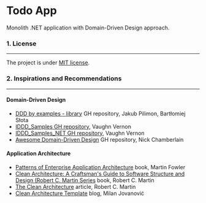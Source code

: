 ﻿# Todo App

Monolith .NET application with Domain-Driven Design approach.

### 1. License
---
The project is under [MIT license](https://opensource.org/licenses/MIT).
 
### 2. Inspirations and Recommendations
---
#### Domain-Driven Design

- [DDD by examples - library](https://github.com/ddd-by-examples/library) GH repository, Jakub Pilimon, Bartłomiej Słota
- [IDDD_Samples GH repository](https://github.com/VaughnVernon/IDDD_Samples), Vaughn Vernon
- [IDDD_Samples_NET GH repository](https://github.com/VaughnVernon/IDDD_Samples_NET), Vaughn Vernon
- [Awesome Domain-Driven Design](https://github.com/heynickc/awesome-ddd) GH repository, Nick Chamberlain

#### Application Architecture
- [Patterns of Enterprise Application Architecture](https://martinfowler.com/books/eaa.html) book, Martin Fowler
- [Clean Architecture: A Craftsman's Guide to Software Structure and Design (Robert C. Martin Series](https://www.amazon.com/Clean-Architecture-Craftsmans-Software-Structure/dp/0134494164) book, Robert C. Martin
- [The Clean Architecture](https://blog.cleancoder.com/uncle-bob/2012/08/13/the-clean-architecture.html) article, Robert C. Martin
- [Clean Architecture Template](https://www.milanjovanovic.tech/templates/clean-architecture) blog, Milan Jovanović